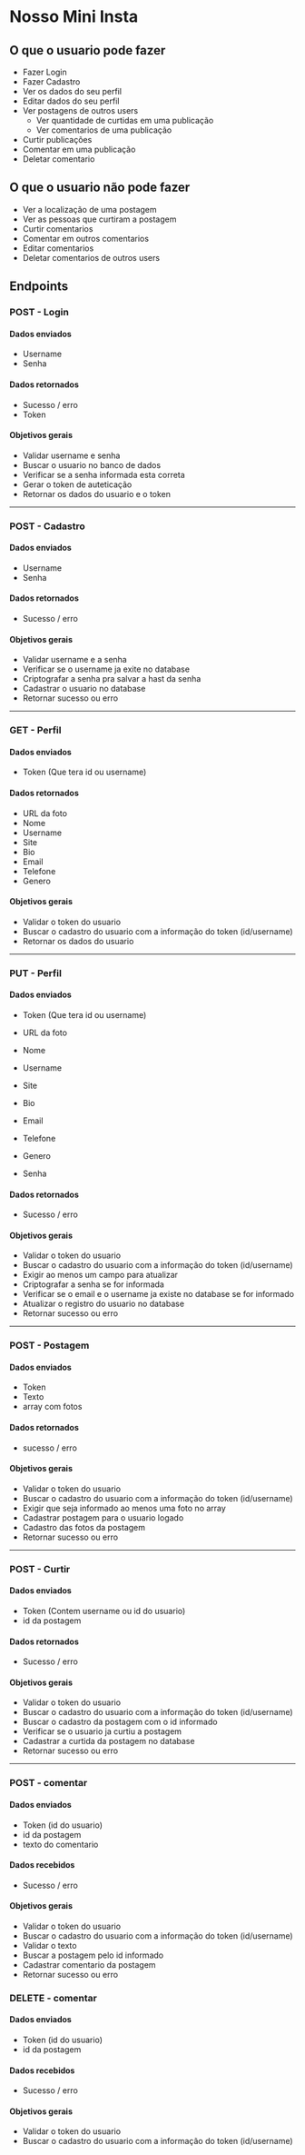 # Nosso Mini Insta

## O que o usuario pode fazer

- Fazer Login
- Fazer Cadastro
- Ver os dados do seu perfil
- Editar dados do seu perfil
- Ver postagens de outros users
    - Ver quantidade de curtidas em uma publicação
    - Ver comentarios de uma publicação
- Curtir publicações
- Comentar em uma publicação
- Deletar comentario

## O que o usuario não pode fazer

- Ver a localização de uma postagem
- Ver as pessoas que curtiram a postagem
- Curtir comentarios
- Comentar em outros comentarios
- Editar comentarios
- Deletar comentarios de outros users


## Endpoints

### POST - Login

#### Dados enviados

- Username
- Senha

#### Dados retornados

- Sucesso / erro
- Token

#### Objetivos gerais

- Validar username e senha
- Buscar o usuario no banco de dados
- Verificar se a senha informada esta correta
- Gerar o token de auteticação
- Retornar os dados do usuario e o token

---

### POST - Cadastro


#### Dados enviados

- Username
- Senha

#### Dados retornados

- Sucesso / erro

####  Objetivos gerais

- Validar username e a senha
- Verificar se o username ja exite no database
- Criptografar a senha pra salvar a hast da senha
- Cadastrar o usuario no database
- Retornar sucesso ou erro

---

### GET - Perfil

#### Dados enviados

- Token (Que tera id ou username)

#### Dados retornados

- URL da foto
- Nome
- Username
- Site
- Bio
- Email
- Telefone
- Genero

#### Objetivos gerais

- Validar o token do usuario
- Buscar o cadastro do usuario com a informação do token (id/username)
- Retornar os dados do usuario

---

### PUT - Perfil

#### Dados enviados

- Token (Que tera id ou username)

- URL da foto
- Nome
- Username
- Site
- Bio
- Email
- Telefone
- Genero
- Senha

#### Dados retornados

- Sucesso / erro

#### Objetivos gerais

- Validar o token do usuario
- Buscar o cadastro do usuario com a informação do token (id/username)
- Exigir ao menos um campo para atualizar
- Criptografar a senha se for informada
- Verificar se o email e o username ja existe no database se for informado
- Atualizar o registro do usuario no database
- Retornar sucesso ou erro 

---

### POST - Postagem

#### Dados enviados

- Token
- Texto
- array com fotos

#### Dados retornados

- sucesso / erro

#### Objetivos gerais

- Validar o token do usuario
- Buscar o cadastro do usuario com a informação do token (id/username)
- Exigir que seja informado ao menos uma foto no array
- Cadastrar postagem para o usuario logado
- Cadastro das fotos da postagem
- Retornar sucesso ou erro 

---

### POST - Curtir

#### Dados enviados

- Token (Contem username ou id do usuario)
- id da postagem

#### Dados retornados

- Sucesso / erro

#### Objetivos gerais

- Validar o token do usuario
- Buscar o cadastro do usuario com a informação do token (id/username)
- Buscar o cadastro da postagem com o id informado
- Verificar se o usuario ja curtiu a postagem
- Cadastrar a curtida da postagem no database
- Retornar sucesso ou erro


---

### POST - comentar

#### Dados enviados

- Token (id do usuario)
- id da postagem
- texto do comentario

#### Dados recebidos

- Sucesso / erro

#### Objetivos gerais 

- Validar o token do usuario
- Buscar o cadastro do usuario com a informação do token (id/username)
- Validar o texto
- Buscar a postagem pelo id informado
- Cadastrar comentario da postagem
- Retornar sucesso ou erro

### DELETE - comentar

#### Dados enviados

- Token (id do usuario)
- id da postagem

#### Dados recebidos

- Sucesso / erro

#### Objetivos gerais

- Validar o token do usuario
- Buscar o cadastro do usuario com a informação do token (id/username)
